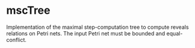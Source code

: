 # mscTree

Implementation of the maximal step-computation tree to compute reveals relations on Petri nets.
The input Petri net must be bounded and equal-conflict.
